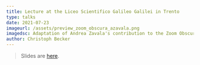```yaml
---
title: Lecture at the Liceo Scientifico Galileo Galilei in Trento
type: talks
date: 2021-07-23
imageurl: /assets/preview_zoom_obscura_azavala.png
imagedsc: Adaptation of Andrea Zavala's contribution to the Zoom Obscura project.
author: Christoph Becker
---
```


> Slides are [here](/assets/LiceoScientificoGalileoGalilei_for_public.pdf).
